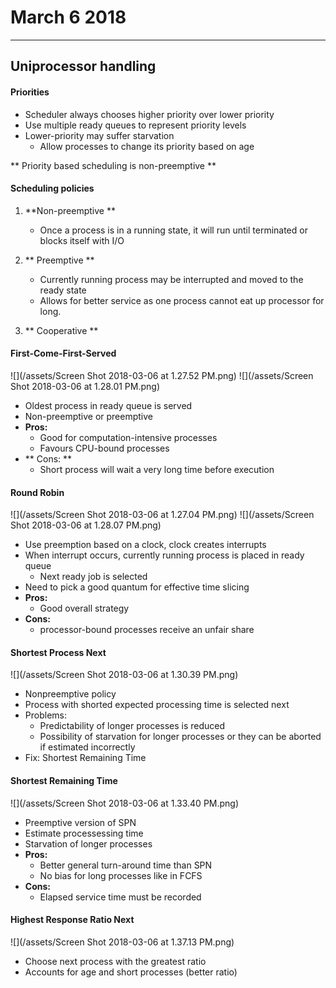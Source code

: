 # March 6 2018
---  
## Uniprocessor handling

#### Priorities
- Scheduler always chooses higher priority over lower priority
- Use multiple ready queues to represent priority levels
- Lower-priority may suffer starvation
    - Allow processes to change its priority based on age

** Priority based scheduling is non-preemptive **

#### Scheduling policies
1. **Non-preemptive **
    -  Once a process is in a running state, it will run until terminated or blocks itself with I/O

2. ** Preemptive **
    - Currently running process may be interrupted and moved to the ready state
    - Allows for better service as one process cannot eat up processor for long.

3. ** Cooperative **


#### First-Come-First-Served
![](/assets/Screen Shot 2018-03-06 at 1.27.52 PM.png)
![](/assets/Screen Shot 2018-03-06 at 1.28.01 PM.png)
- Oldest process in ready queue is served
- Non-preemptive or preemptive
- **Pros:**
    - Good for computation-intensive processes
    - Favours CPU-bound processes
- ** Cons: **
    - Short process will wait a very long time before execution
    
 
#### Round Robin 
![](/assets/Screen Shot 2018-03-06 at 1.27.04 PM.png)
![](/assets/Screen Shot 2018-03-06 at 1.28.07 PM.png)
- Use preemption based on a clock, clock creates interrupts
- When interrupt occurs, currently running process is placed in ready queue
    - Next ready job is selected
- Need to pick a good quantum for effective time slicing
- **Pros:**
    - Good overall strategy
- **Cons:**
    - processor-bound processes receive an unfair share
    
#### Shortest Process Next
![](/assets/Screen Shot 2018-03-06 at 1.30.39 PM.png)
- Nonpreemptive policy
- Process with shorted expected processing time is selected next
- Problems:
    - Predictability of longer processes is reduced
    - Possibility of starvation for longer processes or they can be aborted if estimated incorrectly
- Fix: Shortest Remaining Time
    
#### Shortest Remaining Time
![](/assets/Screen Shot 2018-03-06 at 1.33.40 PM.png)
- Preemptive version of SPN
- Estimate processessing time
- Starvation of longer processes
- **Pros:**
    - Better general turn-around time than SPN
    - No bias for long processes like in FCFS
- **Cons:**
    - Elapsed service time must be recorded
    
#### Highest Response Ratio Next
![](/assets/Screen Shot 2018-03-06 at 1.37.13 PM.png)
- Choose next process with the greatest ratio
- Accounts for age and short processes (better ratio)

